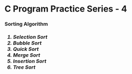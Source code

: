 <h1> C Program Practice Series - 4 </h1>
<h3> Sorting Algorithm </h3>
<h3><i>
<ol>
<li> Selection Sort</li>
<li> Bubble Sort  </li> 
<li> Quick Sort </li> 
<li> Merge Sort </li>
<li> Insertion Sort </li>
<li> Tree Sort </li>

</ol></i></h3>
